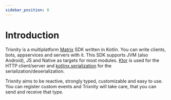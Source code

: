 ```yaml
---
sidebar_position: 0
---
```


# Introduction

Trixnity is a multiplatform [Matrix](https://matrix.org) SDK written in Kotlin.
You can write clients, bots, appservices and servers with
it. This SDK supports JVM (also Android), JS and Native as targets for most
modules.
[Ktor](https://github.com/ktorio/ktor) is used for the HTTP client/server and
[kotlinx.serialization](https://github.com/Kotlin/kotlinx.serialization) for the
serialization/deserialization.

Trixnity aims to be reactive, strongly typed, customizable and easy to use. You can
register custom events and Trixnity will take
care, that you can send and receive that type.